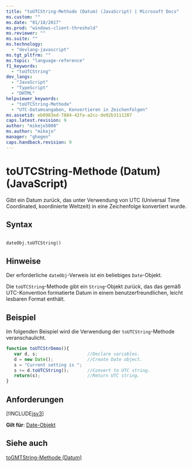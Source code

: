 ```yaml
---
title: "toUTCString-Methode (Datum) (JavaScript) | Microsoft Docs"
ms.custom: ""
ms.date: "01/18/2017"
ms.prod: "windows-client-threshold"
ms.reviewer: ""
ms.suite: ""
ms.technology: 
  - "devlang-javascript"
ms.tgt_pltfrm: ""
ms.topic: "language-reference"
f1_keywords: 
  - "toUTCString"
dev_langs: 
  - "JavaScript"
  - "TypeScript"
  - "DHTML"
helpviewer_keywords: 
  - "toUTCString-Methode"
  - "UTC-Datumsangaben, Konvertieren in Zeichenfolgen"
ms.assetid: eb0983ed-7884-42fa-a2cc-de92b3111207
caps.latest.revision: 9
author: "mikejo5000"
ms.author: "mikejo"
manager: "ghogen"
caps.handback.revision: 9
---
```

# toUTCString-Methode (Datum) (JavaScript)
Gibt ein Datum zurück, das unter Verwendung von UTC \(Universal Time Coordinated, koordinierte Weltzeit\) in eine Zeichenfolge konvertiert wurde.  
  
## Syntax  
  
```  
  
dateObj.toUTCString()   
```  
  
## Hinweise  
 Der erforderliche `dateObj`\-Verweis ist ein beliebiges `Date`\-Objekt.  
  
 Die `toUTCString`\-Methode gibt ein `String`\-Objekt zurück, das das gemäß UTC\-Konvention formatierte Datum in einem benutzerfreundlichen, leicht lesbaren Format enthält.  
  
## Beispiel  
 Im folgenden Beispiel wird die Verwendung der `toUTCString`\-Methode veranschaulicht.  
  
```javascript  
function toUTCStrDemo(){  
   var d, s;                   //Declare variables.  
   d = new Date();             //Create Date object.  
   s = "Current setting is ";  
   s += d.toUTCString();       //Convert to UTC string.  
   return(s);                  //Return UTC string.  
}  
```  
  
## Anforderungen  
 [!INCLUDE[jsv3](../../javascript/reference/includes/jsv3-md.md)]  
  
 **Gilt für**: [Date\-Objekt](../../javascript/reference/date-object-javascript.md)  
  
## Siehe auch  
 [toGMTString\-Methode \(Datum\)](../../javascript/reference/togmtstring-method-date-javascript.md)